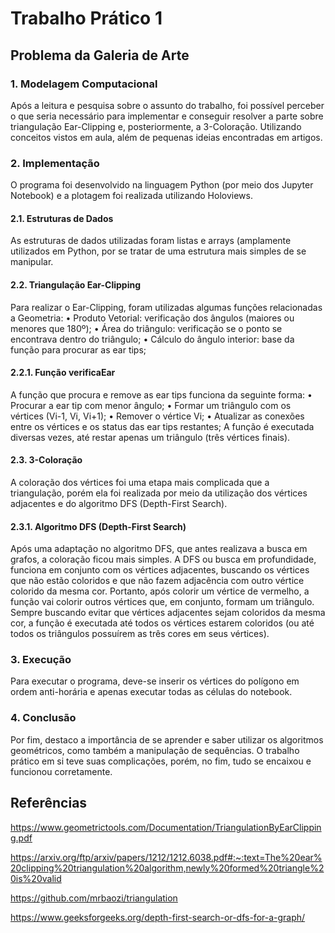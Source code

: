 # Trabalho Prático 1
## Problema da Galeria de Arte

### 1.	Modelagem Computacional
Após a leitura e pesquisa sobre o assunto do trabalho, foi possível perceber o que seria necessário para implementar e conseguir resolver a parte sobre triangulação Ear-Clipping e, posteriormente, a 3-Coloração. Utilizando conceitos vistos em aula, além de pequenas ideias encontradas em artigos.

### 2.	Implementação
O programa foi desenvolvido na linguagem Python (por meio dos Jupyter Notebook) e a plotagem foi realizada utilizando Holoviews.
#### 2.1.	Estruturas de Dados
As estruturas de dados utilizadas foram listas e arrays (amplamente utilizados em Python, por se tratar de uma estrutura mais simples de se manipular.
#### 2.2.	Triangulação Ear-Clipping
Para realizar o Ear-Clipping, foram utilizadas algumas funções relacionadas a Geometria:
•	Produto Vetorial: verificação dos ângulos (maiores ou menores que 180º);
•	Área do triângulo: verificação se o ponto se encontrava dentro do triângulo;
•	Cálculo do ângulo interior: base da função para procurar as ear tips;
#### 2.2.1.	Função verificaEar
A função que procura e remove as ear tips funciona da seguinte forma:
•	Procurar a ear tip com menor ângulo;
•	Formar um triângulo com os vértices (Vi-1, Vi, Vi+1);
•	Remover o vértice Vi;
•	Atualizar as conexões entre os vértices e os status das ear tips restantes;
A função é executada diversas vezes, até restar apenas um triângulo (três vértices finais).
#### 2.3.	3-Coloração
A coloração dos vértices foi uma etapa mais complicada que a triangulação, porém ela foi realizada por meio da utilização dos vértices adjacentes e do algoritmo DFS (Depth-First Search).
#### 2.3.1.	Algoritmo DFS (Depth-First Search)
Após uma adaptação no algoritmo DFS, que antes realizava a busca em grafos, a coloração ficou mais simples. A DFS ou busca em profundidade, funciona em conjunto com os vértices adjacentes, buscando os vértices que não estão coloridos e que não fazem adjacência com outro vértice colorido da mesma cor.
Portanto, após colorir um vértice de vermelho, a função vai colorir outros vértices que, em conjunto, formam um triângulo. Sempre buscando evitar que vértices adjacentes sejam coloridos da mesma cor, a função é executada até todos os vértices estarem coloridos (ou até todos os triângulos possuírem as três cores em seus vértices).

### 3. Execução
Para executar o programa, deve-se inserir os vértices do polígono em ordem anti-horária e apenas executar todas as células do notebook.

### 4.	Conclusão
Por fim, destaco a importância de se aprender e saber utilizar os algoritmos geométricos, como também a manipulação de sequências. O trabalho prático em si teve suas complicações, porém, no fim, tudo se encaixou e funcionou corretamente.

## Referências
https://www.geometrictools.com/Documentation/TriangulationByEarClipping.pdf

https://arxiv.org/ftp/arxiv/papers/1212/1212.6038.pdf#:~:text=The%20ear%20clipping%20triangulation%20algorithm,newly%20formed%20triangle%20is%20valid

https://github.com/mrbaozi/triangulation

https://www.geeksforgeeks.org/depth-first-search-or-dfs-for-a-graph/
